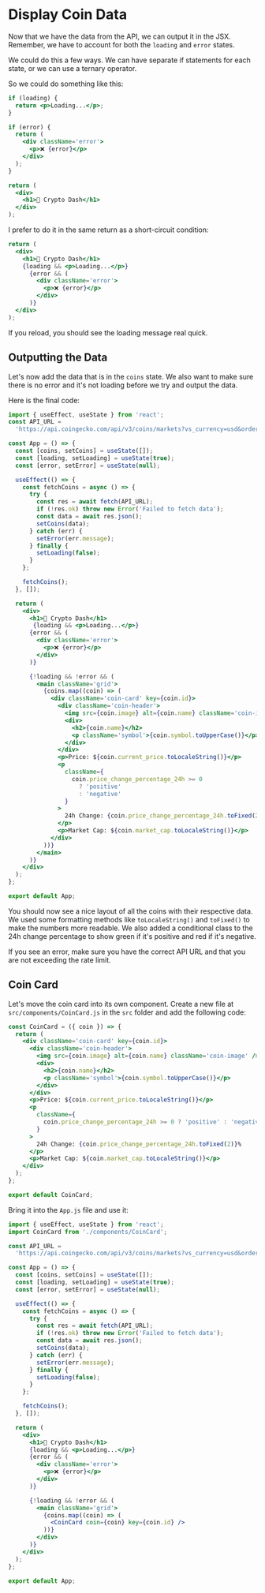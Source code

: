 # Display Coin Data

Now that we have the data from the API, we can output it in the JSX. Remember, we have to account for both the `loading` and `error` states.

We could do this a few ways. We can have separate if statements for each state, or we can use a ternary operator.

So we could do something like this:

```jsx
if (loading) {
  return <p>Loading...</p>;
}

if (error) {
  return (
    <div className='error'>
      <p>❌ {error}</p>
    </div>
  );
}

return (
  <div>
    <h1>🚀 Crypto Dash</h1>
  </div>
);
```

I prefer to do it in the same return as a short-circuit condition:

```jsx
return (
  <div>
    <h1>🚀 Crypto Dash</h1>
    {loading && <p>Loading...</p>}
      {error && (
        <div className='error'>
          <p>❌ {error}</p>
        </div>
      )}
  </div>
);
```

If you reload, you should see the loading message real quick.

## Outputting the Data

Let's now add the data that is in the `coins` state. We also want to make sure there is no error and it's not loading before we try and output the data.

Here is the final code:

```jsx
import { useEffect, useState } from 'react';
const API_URL =
  'https://api.coingecko.com/api/v3/coins/markets?vs_currency=usd&order=market_cap_desc&per_page=10&page=1&sparkline=false';

const App = () => {
  const [coins, setCoins] = useState([]);
  const [loading, setLoading] = useState(true);
  const [error, setError] = useState(null);

  useEffect(() => {
    const fetchCoins = async () => {
      try {
        const res = await fetch(API_URL);
        if (!res.ok) throw new Error('Failed to fetch data');
        const data = await res.json();
        setCoins(data);
      } catch (err) {
        setError(err.message);
      } finally {
        setLoading(false);
      }
    };

    fetchCoins();
  }, []);

  return (
    <div>
      <h1>🚀 Crypto Dash</h1>
       {loading && <p>Loading...</p>}
      {error && (
        <div className='error'>
          <p>❌ {error}</p>
        </div>
      )}

      {!loading && !error && (
        <main className='grid'>
          {coins.map((coin) => (
            <div className='coin-card' key={coin.id}>
              <div className='coin-header'>
                <img src={coin.image} alt={coin.name} className='coin-image' />
                <div>
                  <h2>{coin.name}</h2>
                  <p className='symbol'>{coin.symbol.toUpperCase()}</p>
                </div>
              </div>
              <p>Price: ${coin.current_price.toLocaleString()}</p>
              <p
                className={
                  coin.price_change_percentage_24h >= 0
                    ? 'positive'
                    : 'negative'
                }
              >
                24h Change: {coin.price_change_percentage_24h.toFixed(2)}%
              </p>
              <p>Market Cap: ${coin.market_cap.toLocaleString()}</p>
            </div>
          ))}
        </main>
      )}
    </div>
  );
};

export default App;
```

You should now see a nice layout of all the coins with their respective data. We used some formatting methods like `toLocaleString()` and `toFixed()` to make the numbers more readable. We also added a conditional class to the 24h change percentage to show green if it's positive and red if it's negative.

If you see an error, make sure you have the correct API URL and that you are not exceeding the rate limit.

## Coin Card

Let's move the coin card into its own component. Create a new file at `src/components/CoinCard.js` in the `src` folder and add the following code:

```jsx
const CoinCard = ({ coin }) => {
  return (
    <div className='coin-card' key={coin.id}>
      <div className='coin-header'>
        <img src={coin.image} alt={coin.name} className='coin-image' />
        <div>
          <h2>{coin.name}</h2>
          <p className='symbol'>{coin.symbol.toUpperCase()}</p>
        </div>
      </div>
      <p>Price: ${coin.current_price.toLocaleString()}</p>
      <p
        className={
          coin.price_change_percentage_24h >= 0 ? 'positive' : 'negative'
        }
      >
        24h Change: {coin.price_change_percentage_24h.toFixed(2)}%
      </p>
      <p>Market Cap: ${coin.market_cap.toLocaleString()}</p>
    </div>
  );
};

export default CoinCard;
```

Bring it into the `App.js` file and use it:

```jsx
import { useEffect, useState } from 'react';
import CoinCard from './components/CoinCard';

const API_URL =
  'https://api.coingecko.com/api/v3/coins/markets?vs_currency=usd&order=market_cap_desc&per_page=10&page=1&sparkline=false';

const App = () => {
  const [coins, setCoins] = useState([]);
  const [loading, setLoading] = useState(true);
  const [error, setError] = useState(null);

  useEffect(() => {
    const fetchCoins = async () => {
      try {
        const res = await fetch(API_URL);
        if (!res.ok) throw new Error('Failed to fetch data');
        const data = await res.json();
        setCoins(data);
      } catch (err) {
        setError(err.message);
      } finally {
        setLoading(false);
      }
    };

    fetchCoins();
  }, []);

  return (
    <div>
      <h1>🚀 Crypto Dash</h1>
      {loading && <p>Loading...</p>}
      {error && (
        <div className='error'>
          <p>❌ {error}</p>
        </div>
      )}

      {!loading && !error && (
        <main className='grid'>
          {coins.map((coin) => (
            <CoinCard coin={coin} key={coin.id} />
          ))}
        </div>
      )}
    </div>
  );
};

export default App;
```
